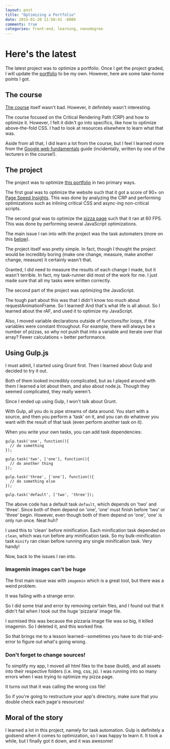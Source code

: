 ```yaml
---
layout: post
title: "Optimizing a Portfolio"
date: 2015-01-20 11:50:41 -0800
comments: true
categories: front-end, learning, nanodegree
---
```


# Here's the latest

The latest project was to optimize a portfolio. Once I get the project graded, I will update the [portfolio](/mobile-portfolio) to be my own. However, here are some take-home points I got.

<!-- more -->

## The course

[The course](https://www.udacity.com/course/viewer#!/c-ud884-nd) itself wasn't bad. However, it definitely wasn't interesting. 

The course focused on the Critical Rendering Path (CRP) and how to optimize it. However, I felt it didn't go into specifics, like how to optimize above-the-fold CSS. I had to look at resources elsewhere to learn what that was. 

Aside from all that, I did learn a lot from the course, but I feel I learned more from the [Google web fundamentals](https://developers.google.com/web/fundamentals/) guide (incidentally, written by one of the lecturers in the course!).

## The project

The project was to optimize [this portfolio](github.com/udacity/frontend-nanodegree-mobile-portfolio) in two primary ways.

The first goal was to optimize the website such that it got a score of 90+ on [Page Speed Insights](https://developers.google.com/speed/pagespeed/insights/?url=abustamam.github.io%2Fmobile-portfolio). This was done by analyzing the CRP and performing optimizations such as inlining critical CSS and async-ing non-critical scripts. 

The second goal was to optimize the [pizza page](mobile-portfolio/pizza.html) such that it ran at 60 FPS. This was done by performing several JavaScript optimizations.

The main issue I ran into with the project was the task automaters (more on this [below](#gulp)).

The project itself was pretty simple. In fact, though I thought the project would be incredibly boring (make one change, measure, make another change, measure) it certainly wasn't that. 

Granted, I did need to measure the results of each change I made, but it wasn't terrible. In fact, my task-runner did most of the work for me. I just made sure that all my tasks were written correctly. 

The second part of the project was optimizing the JavaScript.

The tough part about this was that I didn't know too much about requestAnimationFrame. So I learned! And that's what life is all about. So I learned about the rAF, and used it to optimize my JavaScript.

Also, I moved variable declarations outside of functions/for loops, if the variables were constant throughout. For example, there will always be x number of pizzas, so why not push that into a variable and iterate over that array? Fewer calculations = better performance.

## Using Gulp.js

I must admit, I started using Grunt first. Then I learned about Gulp and decided to try it out. 

Both of them looked incredibly complicated, but as I played around with them I learned a lot about them, and also about node.js. Though they seemed complicated, they really weren't. 

Since I ended up using Gulp, I won't talk about Grunt. 

With Gulp, all you do is pipe streams of data around. You start with a source, and then you perform a 'task' on it, and you can do whatever you want with the result of that task (even perform another task on it).

When you write your own tasks, you can add task dependencies:

```
gulp.task('one', function(){
  // do something
});

gulp.task('two', ['one'], function(){
  // do another thing
});

gulp.task('three', ['one'], function(){
  // do something else
});

gulp.task('default', ['two', 'three']);
```

The above code has a default task `default`, which depends on 'two' and 'three'. Since both of them depend on 'one', 'one' must finish before 'two' or 'three' begin. However, even though both of them depend on 'one', 'one' is only run once. Neat huh? 

I used this to 'clean' before minification. Each minification task depended on `clean`, which was run before any minification task. So my bulk-minification task `minify` ran clean before running any single minification task. Very handy! 

Now, back to the issues I ran into.

<a name="gulp"></a>
### Imagemin images can't be huge

The first main issue was with `imagemin` which is a great tool, but there was a weird problem.

It was failing with a strange error. 

So I did some trial and error by removing certain files, and I found out that it didn't fail when I took out the huge 'pizzaria' image file. 

I surmised this was because the pizzaria image file was so big, it killed imagemin. So I deleted it, and this worked fine. 

So that brings me to a lesson learned--sometimes you have to do trial-and-error to figure out what's going wrong. 

### Don't forget to change sources!

To simplify my app, I moved all html files to the base (build), and all assets into their respective folders (i.e. img, css, js). I was running into so many errors when I was trying to optimize my pizza page.

It turns out that it was calling the wrong css file! 

So if you're going to restructure your app's directory, make sure that you double check each page's resources! 

## Moral of the story

I learned a lot in this project, namely for task automation. Gulp is definitely a godsend when it comes to optimization, so I was happy to learn it. It took a while, but I finally got it down, and it was awesome! 
